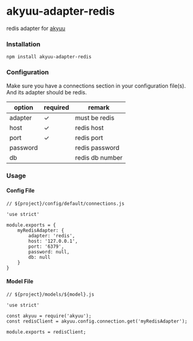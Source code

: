 # akyuu-adapter-redis

redis adapter for [akyuu](https://github.com/akyuujs/akyuu)

### Installation
```
npm install akyuu-adapter-redis
```

### Configuration
Make sure you have a connections section in your configuration file(s).  
And its adapter should be redis.

option | required | remark
---- | ---- | ----
adapter | ✓ | must be redis
host | ✓ | redis host
port | ✓ | redis port
password |  | redis password
db |  | redis db number

### Usage
#### Config File
```
// ${project}/config/default/connections.js

'use strict'

module.exports = {
    myRedisAdapter: {
        adapter: 'redis',
        host: '127.0.0.1',
        port: '6379',
        password: null,
        db: null
    }
}
```

#### Model File
```
// ${project}/models/${model}.js

'use strict'

const akyuu = require('akyuu');
const redisClient = akyuu.config.connection.get('myRedisAdapter');

module.exports = redisClient;

```
